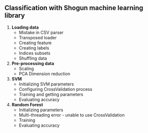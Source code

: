 ## Classification with Shogun machine learning library

1. **Loading data**
    * Mistake in CSV parser
    * Transposed loader
    * Creating feature
    * Creating labels
    * Indices subsets
    * Shuffling data
3. **Pre-processing data**
    * Scaling
    * PCA Dimension reduction
3. **SVM**
    * Initializing SVM parameters
    * Configuring CrossValidation process
    * Training and getting parameters
    * Evaluating accuracy
4. **Random Forest**
    * Initializing parameters
    * Multi-threading error - unable to use CrossValidation
    * Training
    * Evaluating accuracy
